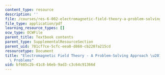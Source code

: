 ```yaml
---
content_type: resource
description: ''
file: /courses/res-6-002-electromagnetic-field-theory-a-problem-solving-approach-spring-2008/bf605c2b41c8b6eb9ad3c3c64c91366d_MITRES_6_002S08_chp06_pset.pdf
file_type: application/pdf
learning_resource_types: []
ocw_type: OCWFile
parent_title: Textbook contents
parent_type: SupplementalResourceSection
parent_uid: 781cf7ce-5cfc-eea8-d860-cb2207a215cd
resourcetype: Document
title: "Electromagnetic Field Theory - A Problem-Solving Approach \u2013 Chapter 6:\
  \ Problems"
uid: bf605c2b-41c8-b6eb-9ad3-c3c64c91366d
---
```

